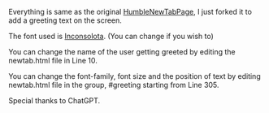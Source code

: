 Everything is same as the original [HumbleNewTabPage](https://github.com/ibillingsley/HumbleNewTabPage), I just forked it to add a greeting text on the screen.

The font used is [Inconsolota](https://fonts.google.com/specimen/Inconsolata). (You can change if you wish to)

You can change the name of the user getting greeted by editing the newtab.html file in Line 10.

You can change the font-family, font size and the position of text by editing newtab.html file in the group, #greeting starting from Line 305.

Special thanks to ChatGPT.
